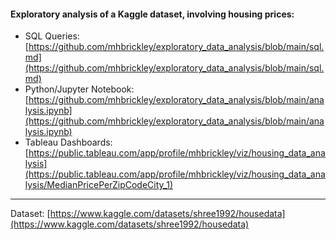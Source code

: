 #### Exploratory analysis of a Kaggle dataset, involving housing prices:
 - SQL Queries: [https://github.com/mhbrickley/exploratory_data_analysis/blob/main/sql.md](https://github.com/mhbrickley/exploratory_data_analysis/blob/main/sql.md)
 - Python/Jupyter Notebook: [https://github.com/mhbrickley/exploratory_data_analysis/blob/main/analysis.ipynb](https://github.com/mhbrickley/exploratory_data_analysis/blob/main/analysis.ipynb)
 - Tableau Dashboards: [https://public.tableau.com/app/profile/mhbrickley/viz/housing_data_analysis](https://public.tableau.com/app/profile/mhbrickley/viz/housing_data_analysis/MedianPricePerZipCodeCity_1)
------

Dataset: [https://www.kaggle.com/datasets/shree1992/housedata](https://www.kaggle.com/datasets/shree1992/housedata)

